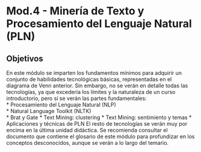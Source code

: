 # Mod.4 - Minería de Texto y Procesamiento del Lenguaje Natural (PLN)
## Objetivos
En este módulo se imparten los fundamentos mínimos para adquirir un conjunto de habilidades tecnológicas básicas, representadas en el diagrama de Venn anterior. 
Sin embargo, no se verán en detalle todas las tecnologías, ya que excedería los límites y la naturaleza de un curso introductorio, pero sí se verán las partes fundamentales:  
    * Procesamiento del Lenguaje Natural (NLP)  
    * Natural Language Toolkit (NLTK)  
    * Brat y Gate
    * Text Mining: clustering
    * Text Mining: sentimiento y temas
    * Aplicaciones y técnicas de PLN
El resto de tecnologías se verán muy por encima en la última unidad didáctica. 
Se recomienda consultar el documento que contiene el glosario de este módulo para profundizar en los conceptos desconocidos, aunque se verán a lo largo del temario.
